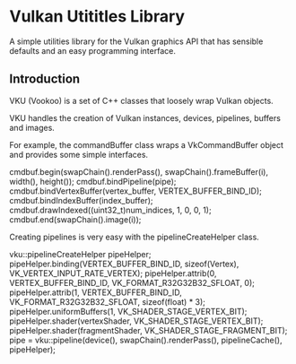 Vulkan Utititles Library
========================

A simple utilities library for the Vulkan graphics API that
has sensible defaults and an easy programming interface.

Introduction
------------

VKU (Vookoo) is a set of C++ classes that loosely wrap
Vulkan objects.

VKU handles the creation of Vulkan instances, devices, pipelines,
buffers and images.

For example, the commandBuffer class wraps a VkCommandBuffer object
and provides some simple interfaces.

cmdbuf.begin(swapChain().renderPass(), swapChain().frameBuffer(i), width(), height());
cmdbuf.bindPipeline(pipe);
cmdbuf.bindVertexBuffer(vertex_buffer, VERTEX_BUFFER_BIND_ID);
cmdbuf.bindIndexBuffer(index_buffer);
cmdbuf.drawIndexed((uint32_t)num_indices, 1, 0, 0, 1);
cmdbuf.end(swapChain().image(i));

Creating pipelines is very easy with the pipelineCreateHelper class.

vku::pipelineCreateHelper pipeHelper;
pipeHelper.binding(VERTEX_BUFFER_BIND_ID, sizeof(Vertex), VK_VERTEX_INPUT_RATE_VERTEX);
pipeHelper.attrib(0, VERTEX_BUFFER_BIND_ID, VK_FORMAT_R32G32B32_SFLOAT, 0);
pipeHelper.attrib(1, VERTEX_BUFFER_BIND_ID, VK_FORMAT_R32G32B32_SFLOAT, sizeof(float) * 3);
pipeHelper.uniformBuffers(1, VK_SHADER_STAGE_VERTEX_BIT);
pipeHelper.shader(vertexShader, VK_SHADER_STAGE_VERTEX_BIT);
pipeHelper.shader(fragmentShader, VK_SHADER_STAGE_FRAGMENT_BIT);
pipe = vku::pipeline(device(), swapChain().renderPass(), pipelineCache(), pipeHelper);

